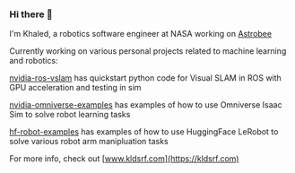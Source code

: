 ### Hi there 👋

I'm Khaled, a robotics software engineer at NASA working on [Astrobee](https://github.com/nasa/astrobee)

Currently working on various personal projects related to machine learning and robotics:

[nvidia-ros-vslam](https://github.com/KhaledSharif/nvidia-ros-vslam) has quickstart python code for Visual SLAM in ROS with  GPU acceleration and testing in sim

[nvidia-omniverse-examples](https://github.com/KhaledSharif/nvidia-omniverse-examples) has examples of how to use Omniverse Isaac Sim to solve robot learning tasks

[hf-robot-examples](https://github.com/KhaledSharif/hf-robot-examples) has examples of how to use HuggingFace LeRobot to solve various robot arm manipluation tasks

For more info, check out [www.kldsrf.com](https://kldsrf.com)
